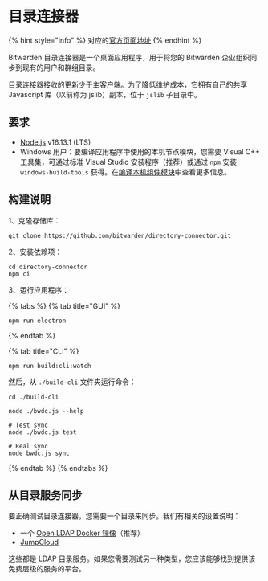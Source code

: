 # 目录连接器

{% hint style="info" %}
对应的[官方页面地址](https://contributing.bitwarden.com/docs/enterprise/directory-connector/)
{% endhint %}

Bitwarden 目录连接器是一个桌面应用程序，用于将您的 Bitwarden 企业组织同步到现有的用户和群组目录。

目录连接器接收的更新少于主客户端。为了降低维护成本，它拥有自己的共享 Javascript 库（以前称为 jslib）副本，位于 `jslib` 子目录中。

## 要求 <a href="#requirements" id="requirements"></a>

* [Node.js](https://nodejs.org/) v16.13.1 (LTS)
* Windows 用户：要编译应用程序中使用的本机节点模块，您需要 Visual C++ 工具集，可通过标准 Visual Studio 安装程序（推荐）或通过 `npm` 安装 `windows-build-tools` 获得。在[编译本机组件模块](https://github.com/Microsoft/nodejs-guidelines/blob/master/windows-environment.md#compiling-native-addon-modules)中查看更多信息。

## 构建说明 <a href="#build-instructions" id="build-instructions"></a>

1、克隆存储库：

```
git clone https://github.com/bitwarden/directory-connector.git
```

2、安装依赖项：

```
cd directory-connector
npm ci
```

3、运行应用程序：

{% tabs %}
{% tab title="GUI" %}
```
npm run electron
```
{% endtab %}

{% tab title="CLI" %}
```
npm run build:cli:watch
```

然后，从 `./build-cli` 文件夹运行命令：

```
cd ./build-cli

node ./bwdc.js --help

# Test sync
node ./bwdc.js test

# Real sync
node bwdc.js sync
```
{% endtab %}
{% endtabs %}

## 从目录服务同步 <a href="#syncing-from-a-directory-service" id="syncing-from-a-directory-service"></a>

要正确测试目录连接器，您需要一个目录来同步。我们有相关的设置说明：

* 一个 [Open LDAP Docker 镜像](open-ldap.md)（推荐）
* [JumpCloud](jumpcloud.md)

这些都是 LDAP 目录服务。如果您需要测试另一种类型，您应该能够找到提供该免费层级的服务的平台。
